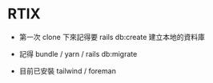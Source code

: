 # RTIX

* 第一次 clone 下來記得要 rails db:create 建立本地的資料庫

* 記得 bundle / yarn / rails db:migrate

* 目前已安裝 tailwind / foreman
